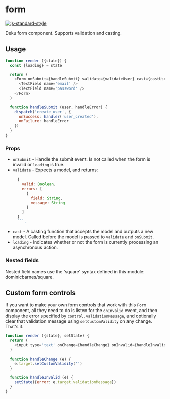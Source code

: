 
# form

[![js-standard-style](https://img.shields.io/badge/code%20style-standard-brightgreen.svg?style=flat)](https://github.com/feross/standard)

Deku form component.  Supports validation and casting.

## Usage

```javascript
function render ({state}) {
  const {loading} = state

  return (
    <Form onSubmit={handleSubmit} validate={validateUser} cast={castUser} loading={loading}>
      <TextField name='email' />
      <TextField name='password' />
    </Form>
  )

  function handleSubmit (user, handleError) {
    dispatch('create_user', {
      onSuccess: handler('user_created'),
      onFailure: handleError
    })
  }
}
```

### Props

  * `onSubmit` - Handle the submit event.  Is not called when the form is invalid or `loading` is true.
  * `validate` - Expects a model, and returns:
      ```javascript
        {
          valid: Boolean,
          errors: [
            {
              field: String,
              message: String
            }
          ]
        }
        ```.
  * `cast` - A casting function that accepts the model and outputs a new model.  Called before the model is passed to `validate` and `onSubmit`.
  * `loading` - Indicates whether or not the form is currently processing an asynchronous action.


### Nested fields

Nested field names use the 'square' syntax defined in this module: dominicbarnes/square.

## Custom form controls

If you want to make your own form controls that work with this `Form` component, all they need to do is listen for the `onInvalid` event, and then display the error specified by `control.validationMessage`, and optionally clear that validation message using `setCustomValidity` on any change.  That's it.

```javascript
function render ({state}, setState) {
  return (
    <input type='text' onChange={handleChange} onInvalid={handleInvalid} />
  )

  function handleChange (e) {
    e.target.setCustomValidity('')
  }

  function handleInvalid (e) {
    setState({error: e.target.validationMessage})
  }
}
```